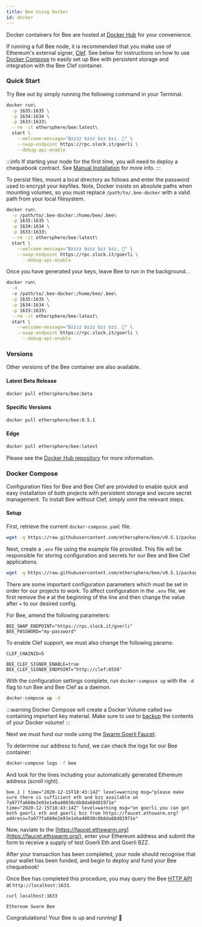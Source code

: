 ```yaml
---
title: Bee Using Docker
id: docker
---
```


Docker containers for Bee are hosted at [Docker Hub](https://hub.docker.com/r/ethersphere/bee) for your convenience. 

If running a full Bee node, it is recommended that you make use of Ethereum's external signer, [Clef](/docs/installation/bee-clef). See below for instructions on how to use [Docker Compose](/docs/installation/docker#docker-compose) to easily set up Bee with persistent storage and integration with the Bee Clef container.

### Quick Start

Try Bee out by simply running the following command in your Terminal. 

```sh
docker run\
  -p 1635:1635 \
  -p 1634:1634 \
  -p 1633:1633\
  --rm -it ethersphere/bee:latest\
  start \
    --welcome-message="Bzzzz bzzz bzz bzz. 🐝" \
    --swap-endpoint https://rpc.slock.it/goerli \
    --debug-api-enable
```

:::info
If starting your node for the first time, you will need to deploy a chequebook contract. See [Manual Installation](/docs/installation/manual) for more info.
:::

To persist files, mount a local directory as follows and enter the password used to encrypt your keyfiles. Note, Docker insists on absolute paths when mounting volumes, so you must replace `/path/to/.bee-docker` with a valid path from your local filesystem.

```sh
docker run\
  -v /path/to/.bee-docker:/home/bee/.bee\
  -p 1635:1635 \
  -p 1634:1634 \
  -p 1633:1633\
  --rm -it ethersphere/bee:latest\
  start \
    --welcome-message="Bzzzz bzzz bzz bzz. 🐝" \
    --swap-endpoint https://rpc.slock.it/goerli \
	  --debug-api-enable
```

Once you have generated your keys, leave Bee to run in the background...

```sh
docker run\
  -d 
  -v /path/to/.bee-docker:/home/bee/.bee\
  -p 1635:1635 \
  -p 1634:1634 \
  -p 1633:1633\
  --rm -it ethersphere/bee:latest\
  start \
    --welcome-message="Bzzzz bzzz bzz bzz. 🐝" \
    --swap-endpoint https://rpc.slock.it/goerli \
	  --debug-api-enable
```

### Versions

Other versions of the Bee container are also available.

#### Latest Beta Release

```sh
docker pull ethersphere/bee:beta
```

#### Specific Versions

```sh
docker pull ethersphere/bee:0.5.1
```

#### Edge

```sh
docker pull ethersphere/bee:latest
```

Please see the [Docker Hub repository](https://hub.docker.com/r/ethersphere/bee) for more information.

### Docker Compose

Configuration files for Bee and Bee Clef are provided to enable quick and easy installation of both projects with persistent storage and secure secret management. To install Bee without Clef, simply omit the relevant steps.

#### Setup

First, retrieve the current `docker-compose.yaml` file.

```sh
wget -q https://raw.githubusercontent.com/ethersphere/bee/v0.5.1/packaging/docker/docker-compose.yml
```

Next, create a `.env` file using the example file provided. This file will be responsible for storing configuration and secrets for our Bee and Bee Clef applications.

```sh
wget -q https://raw.githubusercontent.com/ethersphere/bee/v0.5.1/packaging/docker/env -O .env
``` 

There are some important configuration parameters which must be set in order for our projects to work. To affect configuration in the `.env` file, we first remove the `#` at the beginning of the line and then change the value after `=` to our desired config.

For Bee, amend the following parameters:

```
BEE_SWAP_ENDPOINT="https://rpc.slock.it/goerli"
BEE_PASSWORD="my-password"
```

To enable Clef support, we must also change the following params: 

```
CLEF_CHAINID=5
```

```
BEE_CLEF_SIGNER_ENABLE=true
BEE_CLEF_SIGNER_ENDPOINT="http://clef:8550"
```

With the configuration settings complete, run `docker-compose up` with the `-d` flag to run Bee and Bee Clef as a daemon.

```sh
docker-compose up -d
```

:::warning
Docker Compose will create a Docker Volume called `bee` containing important key material. Make sure to use to [backup](/docs/maintenance/backups) the contents of your Docker volume!
:::

Next we must fund our node using the [Swarm Goerli Faucet](https://faucet.ethswarm.org/). 

To determine our address to fund, we can check the logs for our Bee container:

```sh
docker-compose logs -f bee
```

And look for the lines including your automatically generated Ethereum address (scroll right).

```
bee_1 | time="2020-12-15T18:43:14Z" level=warning msg="please make sure there is sufficient eth and bzz available on 7a977fa660e2e93e1eba40030c6b8da68d01971e"
time="2020-12-15T18:43:14Z" level=warning msg="on goerli you can get both goerli eth and goerli bzz from https://faucet.ethswarm.org?address=7a977fa660e2e93e1eba40030c6b8da68d01971e"
```

Now, naviate to the [https://faucet.ethswarm.org](https://faucet.ethswarm.org/), enter your Ethereum address and submit the form to receive a supply of test Goerli Eth and Goerli BZZ.

After your transaction has been completed, your node should recognise that your wallet has been funded, and begin to deploy and fund your Bee chequebook!

Once Bee has completed this procedure, you may query the Bee [HTTP API](/docs/api-reference/api-reference) at `http://localhost:1633`.

```sh
curl localhost:1633
```

```
Ethereum Swarm Bee
```

Congratulations! Your Bee is up and running! 🐝


